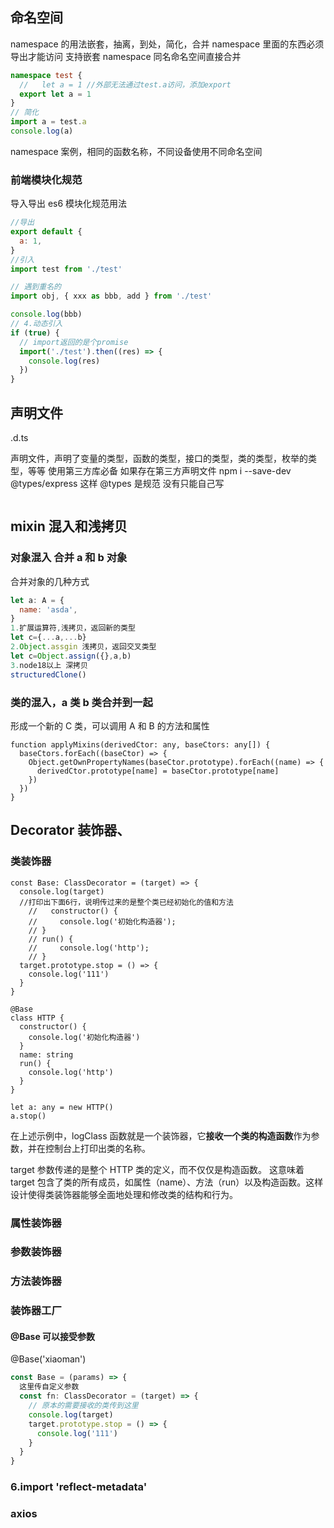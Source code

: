 ## 命名空间

namespace 的用法嵌套，抽离，到处，简化，合并
namespace 里面的东西必须导出才能访问
支持嵌套 namespace
同名命名空间直接合并

```ts
namespace test {
  //   let a = 1 //外部无法通过test.a访问，添加export
  export let a = 1
}
// 简化
import a = test.a
console.log(a)
```

namespace 案例，相同的函数名称，不同设备使用不同命名空间

### 前端模块化规范

导入导出 es6 模块化规范用法

```js
//导出
export default {
  a: 1,
}
//引入
import test from './test'

// 遇到重名的
import obj, { xxx as bbb, add } from './test'

console.log(bbb)
// 4.动态引入
if (true) {
  // import返回的是个promise
  import('./test').then((res) => {
    console.log(res)
  })
}
```

## 声明文件

.d.ts

声明文件，声明了变量的类型，函数的类型，接口的类型，类的类型，枚举的类型，等等
使用第三方库必备
如果存在第三方声明文件
npm i --save-dev @types/express 这样
@types 是规范
没有只能自己写

```

```

## mixin 混入和浅拷贝

### 对象混入 合并 a 和 b 对象

合并对象的几种方式

```js
let a: A = {
  name: 'asda',
}
1.扩展运算符,浅拷贝，返回新的类型
let c={...a,...b}
2.Object.assgin 浅拷贝，返回交叉类型
let c=Object.assign({},a,b)
3.node18以上 深拷贝
structuredClone()
```

### 类的混入，a 类 b 类合并到一起

形成一个新的 C 类，可以调用 A 和 B 的方法和属性

```TS
function applyMixins(derivedCtor: any, baseCtors: any[]) {
  baseCtors.forEach((baseCtor) => {
    Object.getOwnPropertyNames(baseCtor.prototype).forEach((name) => {
      derivedCtor.prototype[name] = baseCtor.prototype[name]
    })
  })
}
```

## Decorator 装饰器、

### 类装饰器

```TS
const Base: ClassDecorator = (target) => {
  console.log(target)
  //打印出下面6行，说明传过来的是整个类已经初始化的值和方法
    //   constructor() {
    //     console.log('初始化构造器');
    // }
    // run() {
    //     console.log('http');
    // }
  target.prototype.stop = () => {
    console.log('111')
  }
}

@Base
class HTTP {
  constructor() {
    console.log('初始化构造器')
  }
  name: string
  run() {
    console.log('http')
  }
}

let a: any = new HTTP()
a.stop()
```

在上述示例中，logClass 函数就是一个装饰器，它**接收一个类的构造函数**作为参数，并在控制台上打印出类的名称。

<!--  -->

target 参数传递的是整个 HTTP 类的定义，而不仅仅是构造函数。
这意味着 target 包含了类的所有成员，如属性（name）、方法（run）以及构造函数。这样设计使得类装饰器能够全面地处理和修改类的结构和行为。

### 属性装饰器

### 参数装饰器

### 方法装饰器

### 装饰器工厂

#### @Base 可以接受参数

<!-- 装饰器工厂 -->

@Base('xiaoman')

```ts
const Base = (params) => {
  这里传自定义参数
  const fn: ClassDecorator = (target) => {
    // 原本的需要接收的类传到这里
    console.log(target)
    target.prototype.stop = () => {
      console.log('111')
    }
  }
}
```

### 6.import 'reflect-metadata'

### axios
